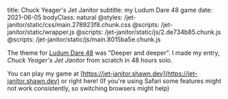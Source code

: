 title: Chuck Yeager's Jet Janitor
subtitle: my Ludum Dare 48 game
date: 2021-06-05
bodyClass: natural
@styles: /jet-janitor/static/css/main.278923f8.chunk.css
@scripts: /jet-janitor/static/wrapper.js
@scripts: /jet-janitor/static/js/2.de734b85.chunk.js
@scripts: /jet-janitor/static/js/main.8015ba5e.chunk.js

The theme for [Ludum Dare 48](https://ldjam.com/events/ludum-dare/48/chuck-yeagers-jet-janitor) was "Deeper and deeper". I made my entry, <i>Chuck Yeager's Jet Janitor</i> from scratch in 48 hours solo.

You can play my game at [https://jet-janitor.shawn.dev](https://jet-janitor.shawn.dev)<span class="laptop-only"> or right here</span>! <span class="safari-only">(If you're using Safari some features might not work consistently, so switching browsers might help)</span>

<div class="laptop-only" id="root"><div class="production embed"><div class="activate blurred" id="engine-container" style="background-color: rgb(42, 57, 91)"><div id="engine"><div id="cover" style="background-image: url(&quot;https://shawn.dev/jet-janitor/static/media/cover.e398f940.png&quot;);"></div><canvas width="800" height="600"></canvas></div></div></div></div>

<br />
